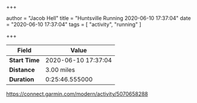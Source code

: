 +++

author = "Jacob Hell"
title = "Huntsville Running 2020-06-10 17:37:04"
date = "2020-06-10 17:37:04"
tags = [
    "activity", "running"
]

+++

<!--more-->

|Field  |Value  |
|--- | --- |
|**Start Time**|2020-06-10 17:37:04|
|**Distance**|3.00 miles|
|**Duration**|0:25:46.555000|

https://connect.garmin.com/modern/activity/5070658288